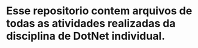 # Esse repositorio contem arquivos de todas as atividades realizadas da disciplina de DotNet individual.